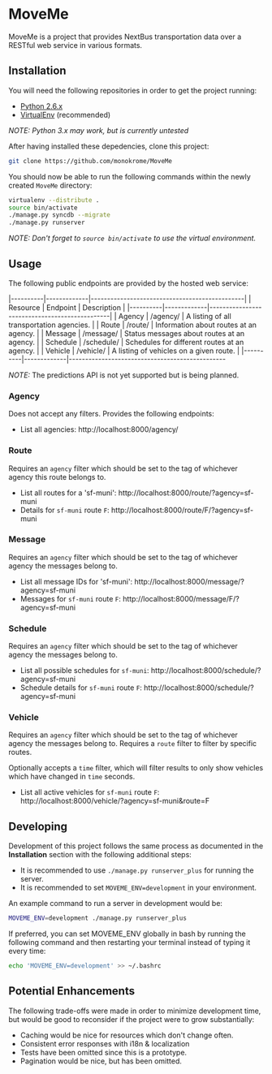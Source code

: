 MoveMe
======

MoveMe is a project that provides NextBus transportation data over a RESTful
web service in various formats.


Installation
------------

You will need the following repositories in order to get the project running:

- [Python 2.6.x][pytn]
- [VirtualEnv][venv] (recommended)

*NOTE: Python 3.x may work, but is currently untested*

After having installed these depedencies, clone this project:

```sh
git clone https://github.com/monokrome/MoveMe
```

You should now be able to run the following commands within the newly created
`MoveMe` directory:

```sh
virtualenv --distribute .
source bin/activate
./manage.py syncdb --migrate
./manage.py runserver
```

*NOTE: Don't forget to `source bin/activate` to use the virtual environment.*


Usage
-----

The following public endpoints are provided by the hosted web service:

|----------|-------------|-----------------------------------------------|
| Resource |   Endpoint  |                Description                    |
|----------|-------------|-----------------------------------------------|
| Agency   | /agency/    | A listing of all transportation agencies.     |
| Route    | /route/     | Information about routes at an agency.        |
| Message  | /message/   | Status messages about routes at an agency.    |
| Schedule | /schedule/  | Schedules for different routes at an agency.  |
| Vehicle  | /vehicle/   | A listing of vehicles on a given route.       |
|----------|-------------|------------------------------------------------

*NOTE:* The predictions API is not yet supported but is being planned.


### Agency

Does not accept any filters. Provides the following endpoints:

- List all agencies: http://localhost:8000/agency/

### Route

Requires an `agency` filter which should be set to the tag of whichever agency
this route belongs to.

- List all routes for a 'sf-muni': http://localhost:8000/route/?agency=sf-muni
- Details for `sf-muni` route `F`: http://localhost:8000/route/F/?agency=sf-muni

### Message

Requires an `agency` filter which should be set to the tag of whichever agency
the messages belong to.

- List all message IDs for 'sf-muni': http://localhost:8000/message/?agency=sf-muni
- Messages for `sf-muni` route `F`: http://localhost:8000/message/F/?agency=sf-muni

### Schedule

Requires an `agency` filter which should be set to the tag of whichever agency
the messages belong to.

- List all possible schedules for `sf-muni`: http://localhost:8000/schedule/?agency=sf-muni
- Schedule details for `sf-muni` route `F`: http://localhost:8000/schedule/?agency=sf-muni

### Vehicle

Requires an `agency` filter which should be set to the tag of whichever agency
the messages belong to. Requires a `route` filter to filter by specific routes.

Optionally accepts a `time` filter, which will filter results to only show
vehicles which have changed in `time` seconds.

- List all active vehicles for `sf-muni` route `F`: http://localhost:8000/vehicle/?agency=sf-muni&route=F


Developing
----------

Development of this project follows the same process as documented in the
**Installation** section with the following additional steps:

- It is recommended to use `./manage.py runserver_plus` for running the server.
- It is recommended to set `MOVEME_ENV=development` in your environment.

An example command to run a server in development would be:

```sh
MOVEME_ENV=development ./manage.py runserver_plus

```

If preferred, you can set MOVEME_ENV globally in bash by running the following
command and then restarting your terminal instead of typing it every time:

```sh
echo 'MOVEME_ENV=development' >> ~/.bashrc

```

Potential Enhancements
----------------------

The following trade-offs were made in order to minimize development time, but
would be good to reconsider if the project were to grow substantially:

- Caching would be nice for resources which don't change often.
- Consistent error responses with i18n & localization
- Tests have been omitted since this is a prototype.
- Pagination would be nice, but has been omitted.


[pytn]: https://python.org
[venv]: https://virtualenv.pypa.io/en/latest/

